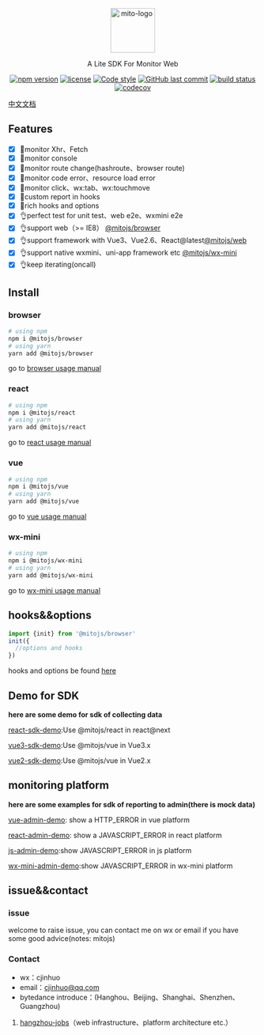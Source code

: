 <div align="center">
    <a href="#" target="_blank">
    <img src="https://i.loli.net/2021/07/28/EvPwd4NjVH3tBfO.jpg" alt="mito-logo" height="90">
    </a>
    <p>A Lite SDK For Monitor Web</p>

[![npm version](https://img.shields.io/npm/v/@mitojs/web.svg?style=flat-square)](https://www.npmjs.com/package/@mitojs/web)
[![license](https://img.shields.io/github/license/mitojs/mitojs)](https://github.com/mitojs/mitojs/blob/dev/LICENSE)
[![Code style](https://img.shields.io/badge/code_style-prettier-ff69b4.svg?style=flat-square)](https://github.com/prettier/prettier)
[![GitHub last commit](https://img.shields.io/github/last-commit/mitojs/mitojs.svg?style=flat-square)](https://github.com/mitojs/mitojs/commits/master)
[![build status](https://img.shields.io/travis/mitojs/mitojs/master.svg?style=flat-square)](https://travis-ci.com/github/mitojs/mitojs)
[![codecov](https://codecov.io/gh/mitojs/mitojs/branch/master/graph/badge.svg?token=W7JP5GDOM7)](https://codecov.io/gh/mitojs/mitojs)

<!-- [![npm downloads](https://img.shields.io/npm/dm/@zyf2e/mitojs.svg?style=flat-square)](http://npm-stat.com/charts.html?package=@zyf2e/mitojs) -->

</div>

[中文文档](./README.zh_CN.md)


## Features

- [x] 🔨monitor  Xhr、Fetch
- [x] 🔨monitor console
- [x] 🔨monitor route change(hashroute、browser route)
- [x] 🔨monitor code error、resource load error
- [x] 🔨monitor click、wx:tab、wx:touchmove
- [x] 🔨custom report in hooks
- [x] 🚀rich hooks and options
- [x] 👌perfect test for unit test、web e2e、wxmini e2e
- [x] 👌support web（>= IE8） [@mitojs/browser](https://github.com/mitojs/mitojs/tree/master/packages/browser)
- [x] 👌support framework with Vue3、Vue2.6、React@latest[@mitojs/web](https://github.com/mitojs/mitojs/tree/master/packages/web)
- [x] 👌support native wxmini、uni-app framework etc [@mitojs/wx-mini](https://github.com/mitojs/mitojs/tree/master/packages/wx-mini)
- [x] 👌keep iterating(oncall)

## Install

### browser
```bash
# using npm
npm i @mitojs/browser
# using yarn
yarn add @mitojs/browser
```
go to [browser usage manual](./packages/browser/README.md)
### react
```bash
# using npm
npm i @mitojs/react
# using yarn
yarn add @mitojs/react
```
go to [react usage manual](./packages/react/README.md)

### vue
```bash
# using npm
npm i @mitojs/vue
# using yarn
yarn add @mitojs/vue
```
go to [vue usage manual](./packages/vue/README.md)


### wx-mini
```bash
# using npm
npm i @mitojs/wx-mini
# using yarn
yarn add @mitojs/wx-mini
```
go to [wx-mini usage manual](./packages/wx-mini/README.md)


## hooks&&options
```js
import {init} from '@mitojs/browser'
init({
  //options and hooks
})
```

hooks and options be found [here](./docs/option.md)

## Demo for SDK

**here are some demo for sdk of collecting data**

[react-sdk-demo](https://mitojs.github.io/react-sdk-demo):Use @mitojs/react  in react@next

[vue3-sdk-demo](https://mitojs.github.io/vue3-sdk-demo):Use @mitojs/vue in Vue3.x

[vue2-sdk-demo](https://mitojs.github.io/vue2-sdk-demo):Use @mitojs/vue in Vue2.x

<!-- ![mito-在线demo](https://tva1.sinaimg.cn/large/008eGmZEly1gmxgn4y1sag315g0m2hdt.gif)： -->

## monitoring platform

**here are some examples for sdk of reporting to admin(there is mock data)**

<!-- ![react-example](https://tva1.sinaimg.cn/large/008eGmZEly1gmxggqptzwg30u00hoe84.gif) -->

[vue-admin-demo](https://mitojs.github.io/mito-admin-demo/#/errors/1/info): show a HTTP_ERROR in vue platform

[react-admin-demo](https://mitojs.github.io/mito-admin-demo/#/errors/2/info): show a JAVASCRIPT_ERROR in react platform

[js-admin-demo](https://mitojs.github.io/mito-admin-demo/#/errors/3/info):show JAVASCRIPT_ERROR in js platform

[wx-mini-admin-demo](https://mitojs.github.io/mito-admin-demo/#/errors/4/info):show JAVASCRIPT_ERROR in wx-mini platform

## issue&&contact
### issue
welcome to raise issue, you can contact me on wx or email if you have some good advice(notes: mitojs)
### Contact
* wx：cjinhuo
* email：cjinhuo@qq.com
* bytedance introduce：(Hanghou、Beijing、Shanghai、Shenzhen、Guangzhou)
1. [hangzhou-jobs](https://jobs.bytedance.com/experienced/position?keywords=%E5%89%8D%E7%AB%AF&category=6704215862603155720%2C6704215862557018372%2C6704215886108035339%2C6704215888985327886%2C6704215897130666254%2C6704215956018694411%2C6704215957146962184%2C6704215958816295181%2C6704215963966900491%2C6704216109274368264%2C6704216296701036811%2C6704216635923761412%2C6704217321877014787%2C6704219452277262596%2C6704219534724696331%2C6938376045242353957&location=CT_52&project=&type=&job_hot_flag=&current=1&limit=10)（web infrastructure、platform architecture etc.）

